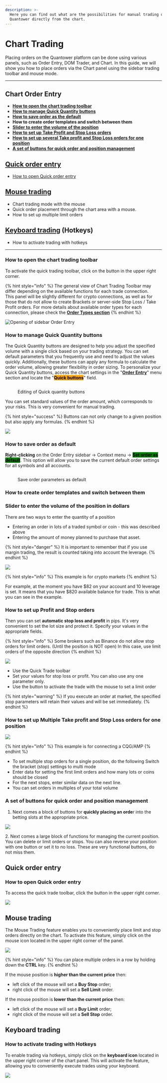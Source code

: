 ```yaml
---
description: >-
  Here you can find out what are the possibilities for manual trading on
  Quantower directly from the chart.
---
```


# Chart Trading

Placing orders on the Quantower platform can be done using various panels, such as Order Entry, DOM Trader, and Chart. In this guide, we will show you how to place orders via the Chart panel using the sidebar trading toolbar and mouse mode.

***

## **Chart Order Entry**

* [**How to open the chart trading toolbar**](chart-trading.md#how-to-open-quick-trade-toolbar)
* [**How to manage Quick Quantity buttons**](chart-trading.md#how-to-manage-quick-quantity-buttons)
* [**How to save order as the default**](chart-trading.md#how-to-save-order-as-default)
* **How to create order templates and switch between them**
* [**Slider to enter the volume of the position**](chart-trading.md#slider-to-enter-the-volume-of-the-position-in-dollars)
* [**How to set up Take Profit and Stop Loss orders**](chart-trading.md#how-to-set-up-profit-and-stop-orders)
* [**How to set up  several Take profit and Stop Loss orders for one position**](chart-trading.md#how-to-set-up-several-take-profit-and-stop-loss-orders-for-one-position)
* [**A set of buttons for quick order and position management**](chart-trading.md#a-set-of-buttons-for-quick-order-and-position-management)

## [Quick order entry](chart-trading.md#quick-order-entry)

* [How to open Quick order entry](chart-trading.md#how-to-open-quick-order-entry)

## [Mouse trading](chart-trading.md#mouse-trading)

* Chart trading mode with the mouse
* Quick order placement through the chart area with a mouse.
* How to set up multiple limit orders

## [Keyboard trading](chart-trading.md#keyboard-trading) (Hotkeys)

* How to activate trading with hotkeys

***

### How to open the chart trading toolbar

To activate the quick trading toolbar, click on the button in the upper right corner.

{% hint style="info" %}
The general view of Chart Trading Toolbar may differ depending on the available functions for each trade connection.\
This panel will be slightly different for crypto connections, as well as for those that do not allow to create Brackets or server-side Stop Loss / Take Profit orders. For more details about available order types for each connection, please check the [**Order Types section**](order-entry/order-types.md)
{% endhint %}

![Opening of sidebar Order Entry](../.gitbook/assets/chart-trading-toolbar.gif)

### How to manage Quick Quantity buttons

The Quick Quantity buttons are designed to help you adjust the specified volume with a single click based on your trading strategy. You can set default parameters that you frequently use and need to adjust the values quickly. Additionally, these buttons can apply any formula to calculate the order volume, allowing greater flexibility in order sizing. To personalize your Quick Quantity buttons, access the chart settings in the "[**Order Entry**](../analytics-panels/chart/chart-settings/order-entry.md)" menu section and locate the "<mark style="background-color:orange;">**Quick buttons**</mark>" field.

<figure><img src="../.gitbook/assets/Quick quantity buttons (1).gif" alt=""><figcaption><p>Editing of Quick quantity buttons</p></figcaption></figure>

You can set standard values of the order amount, which corresponds to your risks. This is very convenient for manual trading.

{% hint style="success" %}
Buttons can not only change to a given position but also apply any formulas.
{% endhint %}

![](../.gitbook/assets/vvod-baibit-ordera-kolvo.gif)

### How to save order as default

**Right-clicking** on the Order Entry sidebar -> Context menu -> <mark style="background-color:green;">**Set order as default**</mark>. This option will allow you to save the current default order settings for all symbols and all accounts.

<figure><img src="../.gitbook/assets/image (418).png" alt=""><figcaption><p>Save order parameters as default</p></figcaption></figure>

### **How to create order templates and switch between them**



### Slider to enter the volume of the position in dollars

There are two ways to enter the quantity of a position&#x20;

* Entering an order in lots of a traded symbol or coin - this was described above
* Entering the amount of money planned to purchase that asset.

{% hint style="danger" %}
It is important to remember that if you use margin trading, the result is counted taking into account the leverage.
{% endhint %}

![](../.gitbook/assets/animaciya-5-.gif)

{% hint style="info" %}
This example is for crypto markets
{% endhint %}

For example, at the moment you have $82 on your account and 10 leverage is set. It means that you have $820 available balance for trade. This is what you can see in the example.

### How to set up Profit and Stop orders

Then you can set **automatic stop loss and profit** in pips. It's very convenient to set the lot size and protect it. Specify your values in the appropriate fields.

{% hint style="info" %}
Some brokers such as Binance do not allow stop orders for limit orders. (Until the position is NOT open) In this case, use limit orders of the opposite direction
{% endhint %}

![](<../.gitbook/assets/animaciya-3- (1).gif>)

* Use the Quick Trade toolbar&#x20;
* Set your values for stop loss or profit. You can also use any one parameter only.&#x20;
* Use the button to activate the trade with the mouse to set a limit order

{% hint style="warning" %}
If you execute an order at market, the specified stop parameters will retain their values and will be set immediately.
{% endhint %}

### How to set up Multiple Take profit and Stop Loss orders for one position

![](../.gitbook/assets/animaciya-4-.gif)

{% hint style="info" %}
This example is for connecting a CQG/AMP
{% endhint %}

* To set multiple stop orders for a single position, do the following Switch the bracket (stop) settings to multi mode&#x20;
* Enter data for setting the first limit orders and how many lots or coins should be closed&#x20;
* For the next stops, enter similar data on the next line.
* You can set orders in multiples of your total volume

### A set of buttons for quick order and position management

1. Next comes a block of buttons for **quickly placing an orde**r into the betting slots at the appropriate price.

![](<../.gitbook/assets/image (292).png>)

2\.  Next comes a large block of functions for managing the current position. You can delete or limit orders or stops. You can also reverse your position with one button or set it to no loss. These are very functional buttons, do not miss them.

## Quick order entry

### How to open Quick order entry

To access the quick trade toolbar, click the button in the upper right corner.

![](<../.gitbook/assets/animaciya-1- (1).gif>)

## Mouse trading

The Mouse Trading feature enables you to conveniently place limit and stop orders directly on the chart. To activate this feature, simply click on the mouse icon located in the upper right corner of the panel.

![](<../.gitbook/assets/animaciya-2- (1).gif>)

{% hint style="info" %}
You can place multiple orders in a row by holding down the **CTRL** key.
{% endhint %}

If the mouse position is **higher than the current price** then:

* left click of the mouse will set a **Buy Stop** order;
* right click of the mouse will set a **Sell Limit** order.

If the mouse position is **lower than the current price** then:

* left click of the mouse will set a **Buy Limit** order;
* right click of the mouse will set a **Sell Stop** order.

## Keyboard trading

### How to activate trading with Hotkeys

To enable trading via hotkeys, simply click on the **keyboard icon** located in the upper right corner of the chart panel. This will activate the feature, allowing you to conveniently execute trades using your keyboard.

![](<../.gitbook/assets/image (293).png>)
